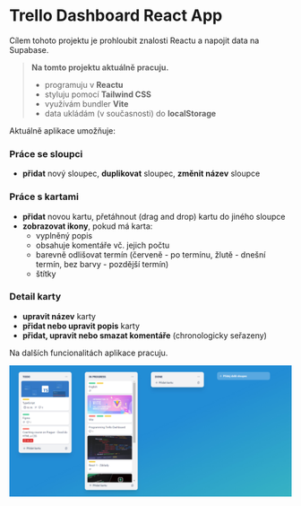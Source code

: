 # Trello Dashboard React App

Cílem tohoto projektu je prohloubit znalosti Reactu a napojit data na Supabase.


>**Na tomto projektu aktuálně pracuju.**
>
>
>- programuju v **Reactu**
>- styluju pomocí **Tailwind CSS**
>- využívám bundler **Vite**
>- data ukládám (v současnosti) do **localStorage**



Aktuálně aplikace umožňuje:

### Práce se sloupci
- **přidat** nový sloupec, **duplikovat** sloupec, **změnit název** sloupce


### Práce s kartami
- **přidat** novou kartu, přetáhnout (drag and drop) kartu do jiného sloupce
- **zobrazovat ikony**, pokud má karta:
    - vyplněný popis
    - obsahuje komentáře vč. jejich počtu
    - barevně odlišovat termín (červeně - po termínu, žlutě - dnešní termín, bez barvy - pozdější termín)
    - štítky


### Detail karty
- **upravit název** karty
- **přidat nebo upravit popis** karty
- **přidat, upravit nebo smazat komentáře** (chronologicky seřazeny)


Na dalších funcionalitách aplikace pracuju.

![screenshot](./design/screen-trello.jpg)
